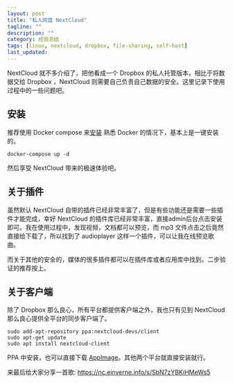 ```yaml
---
layout: post
title: "私人网盘 NextCloud"
tagline: ""
description: ""
category: 经验总结
tags: [linux, nextcloud, dropbox, file-sharing, self-host]
last_updated: 
---
```


NextCloud 就不多介绍了，把他看成一个 Dropbox 的私人托管版本，相比于将数据交给 Dropbox ，NextCloud 则需要自己负责自己数据的安全。这里记录下使用过程中的一些问题吧。

## 安装
推荐使用 Docker compose 来[安装](https://github.com/einverne/dockerfile/tree/master/nextcloud) 熟悉 Docker 的情况下，基本上是一键安装的。

    docker-compose up -d

然后享受 NextCloud 带来的极速体验吧。

## 关于插件
虽然默认 NextCloud 自带的插件已经非常丰富了，但是有些功能还是需要一些插件才能完成，幸好 NextCloud 的插件库已经非常丰富，直接admin后台点击安装即可。我在使用过程中，发现视频，文档都可以预览，而 mp3 文件点击之后竟然直接给下载了，所以找到了 audioplayer 这样一个插件，可以让我在线预览歌曲。

而关于其他的安全的，媒体的很多插件都可以在插件库或者应用库中找到。二步验证的推荐按上。

## 关于客户端
除了 Dropbox 那么良心，所有平台都提供客户端之外，我也只有见到 NextCloud 那么良心提供全平台的同步客户端了。

    sudo add-apt-repository ppa:nextcloud-devs/client
    sudo apt-get update
    sudo apt install nextcloud-client

PPA 中安装，也可以直接下载 [AppImage](https://nextcloud.com/install/#install-clients)。其他两个平台就直接安装就行。

来最后给大家分享一首歌: <https://nc.einverne.info/s/SbN7zYBKiHMeWs5>


